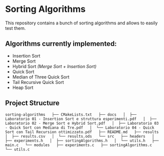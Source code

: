 # Sorting Algorithms

This repository contains a bunch of sorting algorithms and allows to easily test them.

## Algorithms currently implemented:

- Insertion Sort
- Merge Sort
- Hybrid Sort _(Merge Sort + Insertion Sort)_
- Quick Sort
- Median of Three Quick Sort
- Tail Recursive Quick Sort
- Heap Sort

## Project Structure

`sorting-algorithms  
├── CMakeLists.txt  
├── docs  
│  ├── Laboratorio 01 - Insertion Sort e struttura esperimenti.pdf  
│  ├── Laboratorio 02 - Merge Sort e Hybrid Sort.pdf  
│  ├── Laboratorio 03 - Quick Sort con Mediana di Tre.pdf  
│  └── Laboratorio 04 - Quick Sort con Tail Recursion ottimizzato.pdf  
├── README.md  
├── results  
│  ├── results.csv  
│  └── results.ods  
└── src  
   ├── headers  
   │  ├── experiments.h  
   │  ├── sortingAlgorithms.h  
   │  └── utils.h  
   ├── main.c  
   └── modules  
      ├── experiments.c  
      ├── sortingAlgorithms.c  
      └── utils.c`
